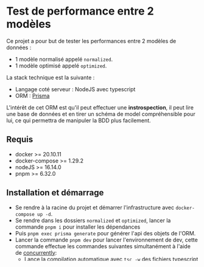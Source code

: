 # Test de performance entre 2 modèles

Ce projet a pour but de tester les performances entre 2 modèles de données : 

- 1 modèle normalisé appelé `normalized`.
- 1 modèle optimisé appelé `optimized`.

La stack technique est la suivante :
- Langage coté serveur : NodeJS avec typescript
- ORM : [Prisma](https://www.prisma.io/)

L'intérêt de cet ORM est qu'il peut effectuer une **instrospection**, il peut lire une base de données et en tirer un schéma de model compréhensible pour lui, ce qui permettra de manipuler la BDD plus facilement.

## Requis

- docker >= 20.10.11
- docker-compose >= 1.29.2
- nodeJS >= 16.14.0
- pnpm >= 6.32.0

## Installation et démarrage

- Se rendre à la racine du projet et démarrer l'infrastructure avec `docker-compose up -d`.
- Se rendre dans les dossiers `normalized` et `optimized`, lancer la commande `pnpm i` pour installer les dépendances
- Puis `pnpm exec prisma generate` pour générer l'api des objets de l'ORM.
- Lancer la commande `pnpm dev` pour lancer l'environnement de dev, cette commande effectue les commandes suivantes simultanément à l'aide de [concurrently](https://www.npmjs.com/package/concurrently):
  - Lance la compilation automatique avec `tsc -w` des fichiers typescript contenu dans `src` vers un fichier javascript situé dans le dossier `dist`.
  - Lance la commande `nodemon` qui éxecute le fichier `dist/app.js` à chaque changement de celui-ci.

## Commandes

### Effectuer une introspection
- Se rendre dans 1 des 2 dossiers, `normalized` ou `optimized`
- Le fichier `.env` doit renseigné la connexion à la BDD.
- Effectuer l'instrospection avec la commande `pnpm exec prisma db pull`
- Prisma crée alors un schéma dans `prisma/schema.prisma`
- [Source](https://www.prisma.io/docs/getting-started/setup-prisma/add-to-existing-project/relational-databases/introspection-typescript-mysql)

### Migrations

- Créer une migration sans l'appliquer : `pnpm exec prisma migrate dev --create-only --preview-feature`
- Créer une migration et l'appliquer : `pnpm exec prisma migrate dev --preview-feature`

- Pour vider la base de données : `pnpm exec prisma migrate reset`

### Générer les objets liés à la BDD
- Taper la commande `pnpm exec prisma generate` pour générer les objets d'ORM.

## Test de performances

Il s'agit de comparer les temps de réponses pour une même requête sur les 2 bases de données.

Pour chaque bdd, les test individuels sont placés dans les dossiers: `[normalized|optimized]/src/measures/nomDuTest.ts`

### Exemple de mesure

Pour effectuer la mesure, on utilise une méthode native à javascript permettant de lancer un timer, par exemple :

```js
console.time("Ma mesure")

// Requête...

console.timeEnd("Ma mesure")
// 5.607s
// 5.584s
// 5.467s

```

### Résultats des comparatifs

- Toutes les questions posées qui ont pour réponses exacte 60 points.
  - Normalized: `5.584s`
  - Optimized: `930.396ms`